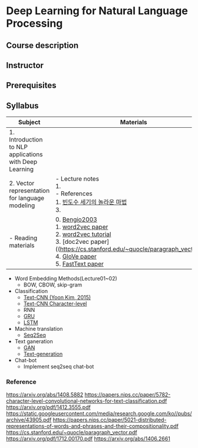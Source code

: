 # Deep Learning for Natural Language Processing
## Course description

## Instructor

## Prerequisites

## Syllabus
| Subject | Materials |Videos|
|---------|-----------|--------|
| 1. Introduction to NLP applications with Deep Learning |  | 1. </br>2. </br>3. |
| 2. Vector representation for language modeling | - Lecture notes</br> 1. </br> - References </br> 1. [빈도수 세기의 놀라운 마법](https://ratsgo.github.io/from%20frequency%20to%20semantics/2017/03/11/embedding/)</br>3. | |
| - Reading materials |0. [Bengio2003]() </br> 1. [word2vec paper](https://papers.nips.cc/paper/5021-distributed-representations-of-words-and-phrases-and-their-compositionality.pdf) </br> 2. [word2vec tutorial](http://mccormickml.com/2016/04/19/word2vec-tutorial-the-skip-gram-model/) </br> 3. [doc2vec paper]((https://cs.stanford.edu/~quocle/paragraph_vector.pdf) </br> 4. [GloVe paper]() </br> 5. [FastText paper]()| N/A |



   * Word Embedding Methods(Lecture01~02)
       * BOW, CBOW, skip-gram
   * Classification
       * [Text-CNN (Yoon Kim, 2015)](https://arxiv.org/abs/1408.5882)
       * [Text-CNN Character-level](https://papers.nips.cc/paper/5782-character-level-convolutional-networks-for-text-classification.pdf)
       * RNN
       * [GRU](https://arxiv.org/pdf/1412.3555.pdf)
       * [LSTM](https://static.googleusercontent.com/media/research.google.com/ko//pubs/archive/43905.pdf)
   * Machine translation
       * [Seq2Seq](https://arxiv.org/abs/1409.3215)
   * Text ganeration
       * [GAN](https://arxiv.org/abs/1406.2661)
       * [Text-generation](https://arxiv.org/pdf/1712.00170.pdf)
   * Chat-bot
       * Implement seq2seq chat-bot

### Reference
https://arxiv.org/abs/1408.5882
https://papers.nips.cc/paper/5782-character-level-convolutional-networks-for-text-classification.pdf
https://arxiv.org/pdf/1412.3555.pdf
https://static.googleusercontent.com/media/research.google.com/ko//pubs/archive/43905.pdf
https://papers.nips.cc/paper/5021-distributed-representations-of-words-and-phrases-and-their-compositionality.pdf
https://cs.stanford.edu/~quocle/paragraph_vector.pdf
https://arxiv.org/pdf/1712.00170.pdf
https://arxiv.org/abs/1406.2661
